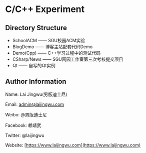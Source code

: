 # C/C++ Experiment

## Directory Structure

- SchoolACM —— SGU校园ACM实验
- BlogDemo —— 博客主站配套代码Demo
- Demo(Cpp) —— C++学习过程中的测试代码
- CSharp/News —— SGU网园工作室第三次考核提交项目
- Qt —— 自写的Qt实例

## Author Information

Name: Lai Jingwu(男版迪士尼)

Email: [admin@laijingwu.com](mailto:admin@laijingwu.com)

Weibo: @男版迪士尼

Facebook: 赖靖武

Twitter: @laijingwu

Website: [https://www.laijingwu.com](https://www.laijingwu.com)
